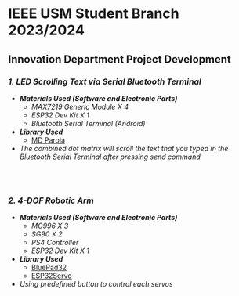 # IEEE USM Student Branch 2023/2024

## Innovation Department Project Development
### _1. LED Scrolling Text via Serial Bluetooth Terminal_
- **_Materials Used (Software and Electronic Parts)_**
    - _MAX7219 Generic Module X 4_
    - _ESP32 Dev Kit X 1_
    - _Bluetooth Serial Terminal (Android)_
- **_Library Used_**
    - [MD Parola](https://github.com/MajicDesigns/MD_Parola)
- _The combined dot matrix will scroll the text that you typed in the Bluetooth Serial Terminal after pressing send command_

<br>
<br>

### _2. 4-DOF Robotic Arm_
- **_Materials Used (Software and Electronic Parts)_**
    - _MG996 X 3_
    - _SG90 X 2_
    - _PS4 Controller_
    - _ESP32 Dev Kit X 1_
- **_Library Used_**
    - [BluePad32](https://github.com/ricardoquesada/bluepad32)
    - [ESP32Servo](https://github.com/jkb-git/ESP32Servo)
- _Using predefined button to control each servos_
